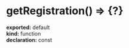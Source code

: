 # getRegistration() => {?}      
  
**exported:** default      
**kind:** function      
**declaration:** const      
  
  
  
